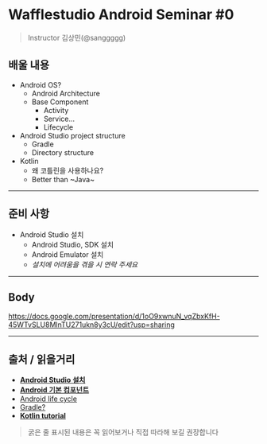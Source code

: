 # Wafflestudio Android Seminar #0

> Instructor 김상민(@sanggggg)

## 배울 내용
- Android OS?
  - Android Architecture
  - Base Component
    - Activity
    - Service...
    - Lifecycle
- Android Studio project structure
  - Gradle
  - Directory structure
- Kotlin
  - 왜 코틀린을 사용하나요?
  - Better than ~Java~

---

## 준비 사항
- Android Studio 설치
  - Android Studio, SDK 설치
  - Android Emulator 설치
  - *설치에 어려움을 겪을 시 연락 주세요*
---

## Body
https://docs.google.com/presentation/d/1oO9xwnuN_vqZbxKfH-45WTvSLU8MlnTU271ukn8y3cU/edit?usp=sharing

---

## 출처 / 읽을거리
- **[Android Studio 설치](https://developer.android.com/studio)**
- **[Android 기본 컴포넌트](https://developer.android.com/guide/components/fundamentals?hl=ko)**
- [Android life cycle](https://developer.android.com/topic/libraries/architecture/lifecycle?hl=ko)
- [Gradle?](https://docs.gradle.org/current/userguide/what_is_gradle.html)
- **[Kotlin tutorial](https://codelabs.developers.google.com/codelabs/kotlin-bootcamp-introduction/#0)**

> 굵은 줄 표시된 내용은 꼭 읽어보거나 직접 따라해 보길 권장합니다
